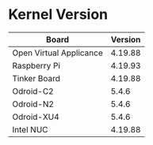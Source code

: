 
# Kernel Version

| Board | Version |
|-------|---------|
| Open Virtual Applicance | 4.19.88 |
| Raspberry Pi | 4.19.93 |
| Tinker Board | 4.19.88 |
| Odroid-C2 | 5.4.6 |
| Odroid-N2 | 5.4.6 |
| Odroid-XU4 | 5.4.6 |
| Intel NUC | 4.19.88 |
